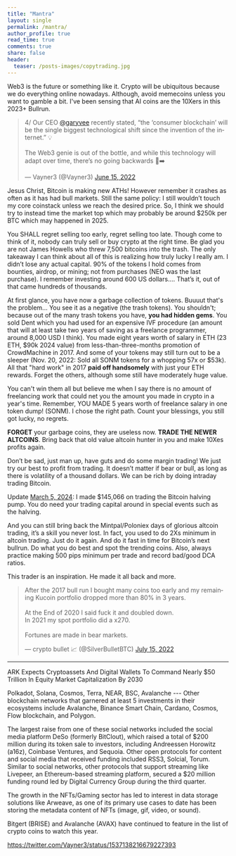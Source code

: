 ```yaml
---
title: "Mantra"
layout: single
permalink: /mantra/
author_profile: true
read_time: true
comments: true
share: false
header:
  teaser: /posts-images/copytrading.jpg
---
```

<!-- excerpt: "You can’t win them all" -->
Web3 is the future or something like it. Crypto will be ubiquitous because we do everything online nowadays. Although, avoid memecoins unless you want to gamble 
a bit. I've been sensing that AI coins are the 10Xers in this 2023+ Bullrun.

<blockquote class="twitter-tweet"><p lang="en" dir="ltr">4/ Our CEO <a href="https://twitter.com/garyvee?ref_src=twsrc%5Etfw">@garyvee</a> recently stated, “the ‘consumer blockchain’ will be the single biggest technological shift since the invention of the internet.” 💡<br><br>The Web3 genie is out of the bottle, and while this technology will adapt over time, there’s no going backwards 🧞➡️</p>&mdash; Vayner3 (@Vayner3) <a href="https://twitter.com/Vayner3/status/1537138220701564929?ref_src=twsrc%5Etfw">June 15, 2022</a></blockquote> <script async src="https://platform.twitter.com/widgets.js" charset="utf-8"></script>

Jesus Christ, Bitcoin is making new ATHs! However remember it crashes as often as it has had bull markets. Still the same policy: I still wouldn’t touch my core 
coinstack unless we reach the desired price. So, I think we should try to instead time the market top which may probably be around $250k per BTC which may 
happened in 2025. 

You SHALL regret selling too early, regret selling too late. Though come to think of it, nobody can truly sell or buy crypto at the right time. Be glad you are 
not James Howells who threw 7,500 bitcoins into the trash. The only takeaway I can think about all of this is realizing how truly lucky I really am. I didn’t 
lose any actual capital. 90% of the tokens I hold comes from bounties, airdrop, or mining; not from purchases (NEO was the last purchase). I remember investing 
around 600 US dollars…. That’s it, out of that came hundreds of thousands.

At first glance, you have now a garbage collection of tokens. Buuuut that's the problem... You see it as a negative (the trash tokens). You shouldn't; because 
out of the many trash tokens you have, **you had hidden gems**. You sold Dent which you had used for an expensive IVF procedure (an amount that will at least 
take two years of saving as a freelance programmer, around 8,000 USD I think). You made eight years worth of salary in ETH (23 ETH, $90k 2024 value) from less-than-three-months 
promotion of CrowdMachine in 2017. And some of your tokens may still turn out to be a sleeper (Nov. 20, 2022: Sold all SONM tokens for a whopping 57x or $53k). 
All that "hard work" in 2017 **paid off handsomely** with just your ETH rewards. Forget the others, although some still have moderately huge value.

You can't win them all but believe me when I say there is no amount of freelancing work that could net you the amount you made in crypto in a year's time. 
Remember, YOU MADE 5 years worth of freelance salary in one token dump! (SONM). I chose the right path. Count your blessings, you still got lucky, no regrets.

**FORGET** your garbage coins, they are useless now. **TRADE THE NEWER ALTCOINS**. Bring back that old value altcoin hunter in you and make 10Xes profits again.

Don’t be sad, just man up, have guts and do some margin trading! We just try our best to profit from trading. It doesn’t matter if bear or bull, as long as 
there is volatility of a thousand dollars. We can be rich by doing intraday trading Bitcoin.

Update [March 5, 2024](https://oliodigest.com/trading/technical-analysis/one-of-my-best-bitcoin-trades/): I made $145,066 on trading the Bitcoin halving pump. 
You do need your trading capital around in special events such as the halving.

And you can still bring back the Mintpal/Poloniex days of glorious altcoin trading, it’s a skill you never lost. In fact, you used to do 2Xs minimum in altcoin 
trading. Just do it again. And do it fast in time for Bitcoin’s next bullrun. Do what you do best and spot the trending coins. Also, always practice making 500 
pips minimum per trade and record bad/good DCA ratios.

This trader is an inspiration. He made it all back and more.
<blockquote class="twitter-tweet"><p lang="en" dir="ltr">After the 2017 bull run I bought many coins too early and my remaining Kucoin portfolio dropped more than 80% in 3 years.<br><br>At the End of 2020 I said fuck it and doubled down.<br>In 2021 my spot portfolio did a x270.<br><br>Fortunes are made in bear markets.</p>&mdash; crypto bullet 📈 (@SilverBulletBTC) <a href="https://twitter.com/SilverBulletBTC/status/1548076733370314752?ref_src=twsrc%5Etfw">July 15, 2022</a></blockquote> <script async src="https://platform.twitter.com/widgets.js" charset="utf-8"></script>

----

ARK Expects Cryptoassets And Digital Wallets To Command Nearly $50 Trillion In Equity Market Capitalization By 2030

Polkadot, Solana, Cosmos, Terra, NEAR, BSC, Avalanche --- Other blockchain networks that garnered at least 5 investments in their ecosystems include Avalanche,
Binance Smart Chain, Cardano, Cosmos, Flow blockchain, and Polygon.

The largest raise from one of these social networks included the social media platform DeSo (formerly BitClout), which raised a total of $200 million during 
its token sale to investors, including Andreessen Horowitz (a16z), Coinbase Ventures, and Sequoia. Other open protocols for content and social media that 
received funding included RSS3, Solcial, Torum. Similar to social networks, other protocols that support streaming like Livepeer, an Ethereum-based streaming 
platform, secured a $20 million funding round led by Digital Currency Group during the third quarter.

The growth in the NFTs/Gaming sector has led to interest in data storage solutions like Arweave, as one of its primary use cases to date has been storing the 
metadata content of NFTs (image, gif, video, or sound).

Bitgert (BRISE) and Avalanche (AVAX) have continued to feature in the list of crypto coins to watch this year.

<https://twitter.com/Vayner3/status/1537138216679227393>